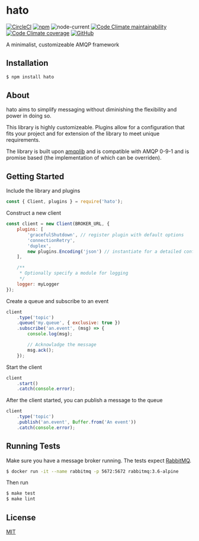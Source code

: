 # hato

[![CircleCI](https://img.shields.io/circleci/build/github/openrm/hato)](https://app.circleci.com/pipelines/github/openrm/hato?branch=master)
[![npm](https://img.shields.io/npm/v/hato)](https://www.npmjs.com/package/hato)
![node-current](https://img.shields.io/node/v/hato)
[![Code Climate maintainability](https://img.shields.io/codeclimate/maintainability/openrm/hato)](https://codeclimate.com/github/openrm/hato/maintainability)
[![Code Climate coverage](https://img.shields.io/codeclimate/coverage/openrm/hato)](https://codeclimate.com/github/openrm/hato/test_coverage)
[![GitHub](https://img.shields.io/github/license/openrm/hato)](https://github.com/openrm/hato/blob/master/LICENSE)

A minimalist, customizeable AMQP framework

## Installation
```sh
$ npm install hato
```

## About
hato aims to simplify messaging without diminishing the flexibility and power in doing so.

This library is highly customizeable. Plugins allow for a configuration that fits your project and for extension of the library to meet unique requirements.

The library is built upon [amqplib](https://www.npmjs.com/package/amqplib) and is compatible with AMQP 0-9-1 and is promise based (the implementation of which can be overriden).

## Getting Started

Include the library and plugins

```js
const { Client, plugins } = require('hato');
```


Construct a new client
```js
const client = new Client(BROKER_URL, {
    plugins: [
        'gracefulShutdown', // register plugin with default options
        'connectionRetry',
        'duplex',
        new plugins.Encoding('json') // instantiate for a detailed configuration
    ],

    /**
     * Optionally specify a module for logging
     */
    logger: myLogger
});
```

Create a queue and subscribe to an event
```js
client
    .type('topic')
    .queue('my.queue', { exclusive: true })
    .subscribe('an.event', (msg) => {
        console.log(msg);

        // Acknowladge the message
        msg.ack();
    });
```

Start the client
```js
client
    .start()
    .catch(console.error);
````

After the client started, you can publish a message to the queue
```js
client
    .type('topic')
    .publish('an.event', Buffer.from('An event'))
    .catch(console.error);
```

## Running Tests

Make sure you have a message broker running. The tests expect [RabbitMQ](https://www.rabbitmq.com/).

```sh
$ docker run -it --name rabbitmq -p 5672:5672 rabbitmq:3.6-alpine
```
Then run
```sh
$ make test
$ make lint
```

## License
[MIT](https://github.com/openrm/hato/blob/master/LICENSE)
